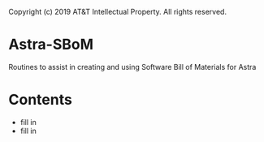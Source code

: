 Copyright (c) 2019 AT&T Intellectual Property. All rights reserved.

# Astra-SBoM
Routines to assist in creating and using Software Bill of Materials for Astra

# Contents
* fill in
* fill in


